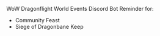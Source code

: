 WoW Dragonflight World Events Discord Bot Reminder for:

- Community Feast
- Siege of Dragonbane Keep
